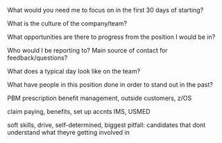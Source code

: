 What would you need me to focus on in the first 30 days of starting?

What is the culture of the company/team?

What opportunities are there to progress from the position I would be in?

Who would I be reporting to? Main source of contact for feedback/questions?

What does a typical day look like on the team?

What have people in this position done in order to stand out in the past?

PBM prescription benefit management, outside customers, z/OS

claim paying, benefits, set up accnts IMS, USMED

soft skills, drive, self-determined, 
biggest pitfall: candidates that dont understand what theyre getting involved in
